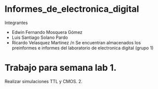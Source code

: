 # Informes_de_electronica_digital
Integrantes
* Edwin Fernando Mosquera Gómez
* Luis Santiago Solano Pardo
* Ricardo Velasquez Martinez /n
Se encuentran almacenados los preinformes e informes del laboratorio de electronica digital (grupo 1)
# Trabajo para semana lab 1. 
Realizar simulaciones TTL y CMOS.
2. 
